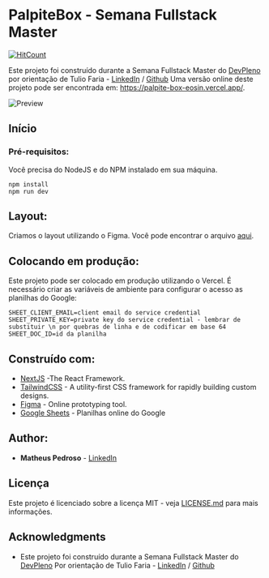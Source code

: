 # PalpiteBox - Semana Fullstack Master

[![HitCount](https://hits.dwyl.com/tuliofaria/tuliofaria/palpite-box.svg)](https://github.com/matheuspedrosoo/palpite-box)

Este projeto foi construído durante a Semana Fullstack Master do [DevPleno](https://devpleno.com) por orientação de Tulio Faria - [LinkedIn](https://www.linkedin.com/in/tuliofaria/) / [Github](https://github.com/tuliofaria) Uma versão online deste projeto pode ser encontrada em: https://palpite-box-eosin.vercel.app/.

![Preview](https://github.com/tuliofaria/palpite-box/blob/master/print.png?raw=true)

## Início



### Pré-requisitos:

Você precisa do NodeJS e do NPM instalado em sua máquina.

```
npm install
npm run dev
```

## Layout:

Criamos o layout utilizando o Figma. Você pode encontrar o arquivo [aqui](https://www.figma.com/file/HxvAYhS6l7UDI49u8uLdaC/palpite-box?node-id=0%3A1).

## Colocando em produção:

Este projeto pode ser colocado em produção utilizando o Vercel. É necessário criar as variáveis de ambiente para configurar o acesso as planilhas do Google:

```
SHEET_CLIENT_EMAIL=client email do service credential
SHEET_PRIVATE_KEY=private key do service credential - lembrar de substituir \n por quebras de linha e de codificar em base 64
SHEET_DOC_ID=id da planilha
```

## Construído com:

* [NextJS](https://nextjs.org/) -The React Framework.
* [TailwindCSS](https://tailwindcss.com/) - A utility-first CSS framework for
rapidly building custom designs.
* [Figma](https://figma.com/) - Online prototyping tool.
* [Google Sheets](https://drive.google.com) - Planilhas online do Google

## Author:

* **Matheus Pedroso** - [LinkedIn](https://www.linkedin.com/in/matheuspedrosoo/)


## Licença

Este projeto é licenciado sobre a licença MIT - veja [LICENSE.md](LICENSE.md) para mais informações.

## Acknowledgments

* Este projeto foi construído durante a Semana Fullstack Master do [DevPleno](https://devpleno.com) Por orientação de Tulio Faria - [LinkedIn](https://www.linkedin.com/in/tuliofaria/) / [Github](https://github.com/tuliofaria)
